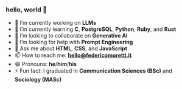### hello, world 👋

- 🔭 I’m currently working on **LLMs**
- 🌱 I’m currently learning **C**, **PostgreSQL**, **Python**, **Ruby**, and **Rust**
- 👯 I’m looking to collaborate on **Generative AI**
- 🤔 I’m looking for help with **Prompt Engineering**
- 💬 Ask me about **HTML**, **CSS**, and **JavaScript**
- 📫 How to reach me: **hello@federicomoretti.it**
- 😄 Pronouns: **he**/**him**/**his**
- ⚡ Fun fact: I graduated in **Communication Sciences (BSc)** and **Sociology (MASc)**
